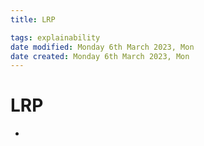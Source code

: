 ```yaml
---
title: LRP

tags: explainability 
date modified: Monday 6th March 2023, Mon
date created: Monday 6th March 2023, Mon
---
```


# LRP
- 
```toc
```



